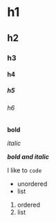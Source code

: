 # h1
## h2
### h3
#### h4
##### h5
###### h6

**bold**

*italic*

***bold and italic***

I like to `code`

* unordered
* list

1. ordered
2. list


